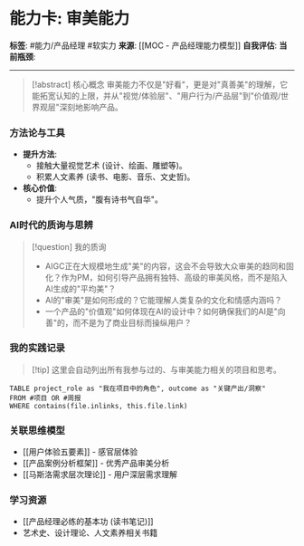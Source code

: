 # 能力卡: 审美能力

**标签**: #能力/产品经理 #软实力
**来源**: [[MOC - 产品经理能力模型]]
**自我评估**: 
**当前瓶颈**: 

---

> [!abstract] 核心概念
> 审美能力不仅是"好看"，更是对"真善美"的理解，它能拓宽认知的上限，并从"视觉/体验层"、"用户行为/产品层"到"价值观/世界观层"深刻地影响产品。

### 方法论与工具
- **提升方法**:
    - 接触大量视觉艺术 (设计、绘画、雕塑等)。
    - 积累人文素养 (读书、电影、音乐、文史哲)。
- **核心价值**:
    - 提升个人气质，"腹有诗书气自华"。

### AI时代的质询与思辨
> [!question] 我的质询
> - AIGC正在大规模地生成"美"的内容，这会不会导致大众审美的趋同和固化？作为PM，如何引导产品拥有独特、高级的审美风格，而不是陷入AI生成的"平均美"？
> - AI的"审美"是如何形成的？它能理解人类复杂的文化和情感内涵吗？
> - 一个产品的"价值观"如何体现在AI的设计中？如何确保我们的AI是"向善"的，而不是为了商业目标而操纵用户？

### 我的实践记录
> [!tip] 这里会自动列出所有我参与过的、与审美能力相关的项目和思考。

```dataview
TABLE project_role as "我在项目中的角色", outcome as "关键产出/洞察"
FROM #项目 OR #周报
WHERE contains(file.inlinks, this.file.link)
```

### 关联思维模型
- [[用户体验五要素]] - 感官层体验
- [[产品案例分析框架]] - 优秀产品审美分析
- [[马斯洛需求层次理论]] - 用户深层需求理解

### 学习资源
- [[产品经理必练的基本功 (读书笔记)]]
- 艺术史、设计理论、人文素养相关书籍